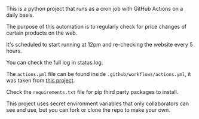This is a python project that runs as a cron job with GitHub Actions on a daily basis. 

The purpose of this automation is to regularly check for price changes of certain products on the web.

It's scheduled to start running at 12pm and re-checking the website every 5 hours.

You can check the full log in status.log.

The `actions.yml` file can be found inside `.github/workflows/actions.yml`, it was taken from [this project](https://github.com/patrickloeber/python-github-action-template).

Check the `requirements.txt` file for pip third party packages to install.

This project uses secret environment variables that only collaborators can see and use, but you can fork or clone the repo to make your own. 
